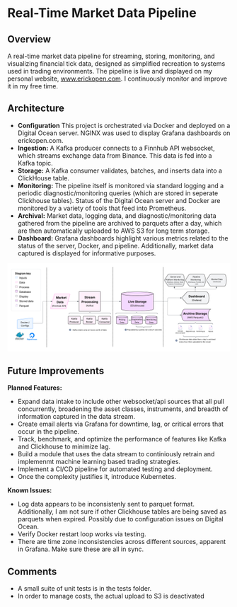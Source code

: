 # Real-Time Market Data Pipeline

## Overview
A real-time market data pipeline for streaming, storing, monitoring, and visualizing financial tick data, designed as simplified recreation to systems used in trading environments. The pipeline is live and displayed on my personal website, www.erickopen.com. I continuously monitor and improve it in my free time.  

## Architecture
- **Configuration** This project is orchestrated via Docker and deployed on a Digital Ocean server. NGINX was used to display Grafana dashboards on erickopen.com.
- **Ingestion:** A Kafka producer connects to a Finnhub API websocket, which streams exchange data from Binance. This data is fed into a Kafka topic.  
- **Storage:** A Kafka consumer validates, batches, and inserts data into a ClickHouse table.  
- **Monitoring:** The pipeline itself is monitored via standard logging and a periodic diagnostic/monitoring queries (which are stored in seperate Clickhouse tables). Status of the Digital Ocean server and Docker are monitored by a variety of tools that feed into Prometheus.   
- **Archival:** Market data, logging data, and diagnostic/monitoring data gathered from the pipeline are archived to parquets after a day, which are then automatically uploaded to AWS S3 for long term storage.
- **Dashboard:** Grafana dashboards highlight various metrics related to the status of the server, Docker, and pipeline. Additionally, market data captured is displayed for informative purposes.

![Detailed Diagram](assets/architecture_complex.png)


## Future Improvements
**Planned Features:**
- Expand data intake to include other websocket/api sources that all pull concurrently, broadening the asset classes, instruments, and breadth of information captured in the data stream.
- Create email alerts via Grafana for downtime, lag, or critical errors that occur in the pipeline.
- Track, benchmark, and optimize the performance of features like Kafka and Clickhouse to minimize lag.
- Build a module that uses the data stream to continiously retrain and implemenmt machine learning based trading strategies.
- Implement a CI/CD pipeline for automated testing and deployment.
- Once the complexity justifies it, introduce Kubernetes.
 
**Known Issues:**
-  Log data appears to be inconsistenly sent to parquet format. Additionally, I am not sure if other Clickhouse tables are being saved as parquets when expired. Possibly due to configuration issues on Digital Ocean.
-  Verify Docker restart loop works via testing.
- There are time zone inconsistencies across different sources, apparent in Grafana. Make sure these are all in sync.

## Comments
- A small suite of unit tests is in the tests folder.
- In order to manage costs, the actual upload to S3 is deactivated

 